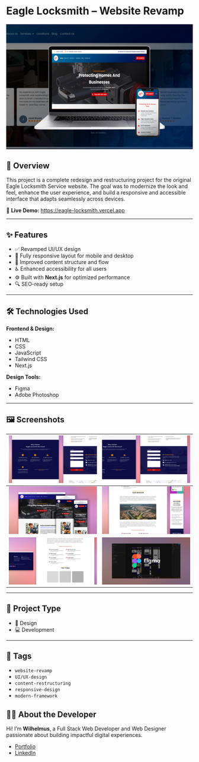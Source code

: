 # Eagle Locksmith – Website Revamp

![Project Banner](public/images/github/banner.webp)

## 📌 Overview

This project is a complete redesign and restructuring project for the original Eagle Locksmith Service website. The goal was to modernize the look and feel, enhance the user experience, and build a responsive and accessible interface that adapts seamlessly across devices.

🔗 **Live Demo:** <a href="https://eagle-locksmith.vercel.app/" target="_blank">https://eagle-locksmith.vercel.app</a>

---

## ✨ Features

- ✅ Revamped UI/UX design
- 📱 Fully responsive layout for mobile and desktop
- 🧭 Improved content structure and flow
- ♿ Enhanced accessibility for all users
- ⚙️ Built with **Next.js** for optimized performance
- 🔍 SEO-ready setup

---

## 🛠️ Technologies Used

**Frontend & Design:**

- HTML
- CSS
- JavaScript
- Tailwind CSS
- Next.js

**Design Tools:**

- Figma
- Adobe Photoshop

---

## 🖼️ Screenshots

| ![screenshot1](public/images/github/screenshot1.png) | ![screenshot2](public/images/github/screenshot2.png) |
| :--------------------------------------------------: | :--------------------------------------------------: |
| ![screenshot3](public/images/github/screenshot3.png) | ![screenshot4](public/images/github/screenshot4.png) |
| ![screenshot5](public/images/github/screenshot5.png) | ![screenshot6](public/images/github/screenshot6.png) |

---

## 📁 Project Type

- 🎨 Design
- 💻 Development

---

## 📂 Tags

- `website-revamp`
- `UI/UX-design`
- `content-restructuring`
- `responsive-design`
- `modern-framework`

## 🙋‍♂️ About the Developer

Hi! I’m **Wilhelmus**, a Full Stack Web Developer and Web Designer passionate about building impactful digital experiences.

- <a href="https://wilhelmus.vercel.app/?ref=github_eaglelocksmith" target="_blank">Portfolio</a>
- <a href="https://www.linkedin.com/in/wilhelmusolejr/" target="_blank">LinkedIn</a>
